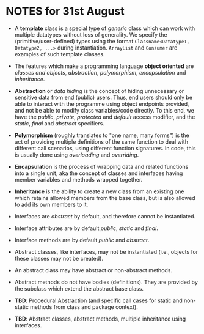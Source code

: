 # NOTES for 31st August

* A __template__ class is a special type of _generic_ class which can work with multiple datatypes without loss of generality. We specify the (primitive/user-defined) types using the format `Classname<Datatype1, Datatype2, ...>` during instantiation. `ArrayList` and `Consumer` are examples of such template classes.

* The features which make a programming language __object oriented__ are _classes and objects_, _abstraction_, _polymorphism_, _encapsulation_ and _inheritance_.

* __Abstraction__ or _data hiding_ is the concept of hiding unnecessary or sensitive data from end (public) users. Thus, end users should only be able to interact with the programme using object endpoints provided, and not be able to modify class variables/code directly. To this end, we have the _public_, _private_, _protected_ and _default_ access modifier, and the _static_, _final_ and _abstract_ specifiers.

* __Polymorphism__ (roughly translates to "one name, many forms") is the act of providing multiple definitions of the same function to deal with different call scenarios, using different function signatures. In code, this is usually done using _overloading_ and _overriding_.

* __Encapsulation__ is the process of wrapping data and related functions into a single unit, aka the concept of classes and interfaces having member variables and methods wrapped together.

* __Inheritance__ is the ability to create a new class from an existing one which retains allowed members from the base class, but is also allowed to add its own members to it.

* Interfaces are _abstract_ by default, and therefore cannot be instantiated.

* Interface attributes are by default _public_, _static_ and _final_.

* Interface methods are by default _public_ and _abstract_.

* Abstract classes, like interfaces, may not be instantiated (i.e., objects for these classes may not be created).

* An abstract class may have abstract or non-abstract methods.

* Abstract methods do not have bodies (definitions). They are provided by the subclass which extend the abstract base class.

* __TBD__: Procedural Abstraction (and specific call cases for static and non-static methods from class and package context).

* __TBD__:  Abstract classes, abstract methods, multiple inheritance using interfaces.